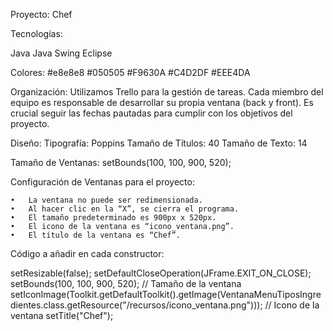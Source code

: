 Proyecto: Chef

Tecnologías:

Java
Java Swing
Eclipse

Colores:
#e8e8e8
#050505
#F9630A
#C4D2DF
#EEE4DA

Organización:
Utilizamos Trello para la gestión de tareas.
Cada miembro del equipo es responsable de desarrollar su propia ventana (back y front).
Es crucial seguir las fechas pautadas para cumplir con los objetivos del proyecto.

Diseño:
Tipografía: Poppins
Tamaño de Títulos: 40
Tamaño de Texto: 14

Tamaño de Ventanas:
setBounds(100, 100, 900, 520);

Configuración de Ventanas para el proyecto:

	•	La ventana no puede ser redimensionada.
	•	Al hacer clic en la “X”, se cierra el programa.
	•	El tamaño predeterminado es 900px x 520px.
	•	El icono de la ventana es “icono_ventana.png”.
	•	El título de la ventana es “Chef”.

Código a añadir en cada constructor:

setResizable(false);
setDefaultCloseOperation(JFrame.EXIT_ON_CLOSE);
setBounds(100, 100, 900, 520); // Tamaño de la ventana
setIconImage(Toolkit.getDefaultToolkit().getImage(VentanaMenuTiposIngredientes.class.getResource("/recursos/icono_ventana.png"))); // Icono de la ventana
setTitle("Chef");
